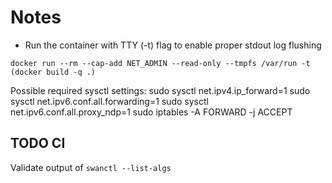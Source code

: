 # Notes

* Run the container with TTY (-t) flag to enable proper stdout log flushing

`docker run --rm --cap-add NET_ADMIN --read-only --tmpfs /var/run -t (docker build -q .)`


Possible required sysctl settings:
sudo sysctl net.ipv4.ip_forward=1
sudo sysctl net.ipv6.conf.all.forwarding=1
sudo sysctl net.ipv6.conf.all.proxy_ndp=1
sudo iptables -A FORWARD -j ACCEPT


## TODO CI

Validate output of `swanctl --list-algs`
